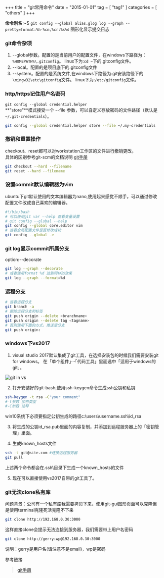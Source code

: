 +++
title = "git常用命令"
date = "2015-01-01"
tag = [ "tag1" ]
categories = [ "others" ]
+++

**命令别名**:~$ `git config --global alias.glog log --graph --pretty=format:%h-%cn,%cr:%s%d`
图形化显示提交日志
<!--more-->
### git命令杂项

1. -\-global参数。配置的是当前用户的配置文件，在windows下路径为：`%HOMEPATH%\.gitconfig`。
linux下为:`cd ~`下的.gitconfig文件。
2. -\-local。配置的是项目底下的.gitconfig文件
3. -\-system。配置的是系统文件,在windows下路径为:git安装路径下的`\mingw32\etc\gitconfig`文件。
linux下为:`/etc/gitconfig`文件。

### http/https记住用户名密码

`git config --global credential.helper`  
**"store"**模式接受一个 -\-file <path> 参数，可以自定义存放密码的文件路径（默认是`~/.git-credentials`）。

```sh
git config --global credential.helper store --file ~/.my-credentials
```

### 撤销和重置操作

checkout、reset都可以对workstation工作区的文件进行撤销更改。  
具体的区别参考git-scm的文档说明
[git手册](https://git-scm.com/book/zh/v2/Git-%E5%B7%A5%E5%85%B7-%E9%87%8D%E7%BD%AE%E6%8F%AD%E5%AF%86 '点我访问')

```sh
git checkout --hard --filename
git reset --hard --filename
```

### 设置commit默认编辑器为vim

ubuntu下git默认使用的文本编辑器为nano,使用起来感觉不顺手，可以通过修改配置文件改成自己喜欢的编辑器。

```sh
#!/bin/bash
# 可以使用git var --help 查看变量设置
# git config --global --help 
git config --global core.editor vim
# 查看全局配置文件是否修改成功
git config --global -e
```

### git log显示commit所属分支

option:--decorate

```sh
git log --graph --decorate
# 或者使用format %d 达到同样的效果
git log --graph --format=%d
```
### 远程分支

```sh
# 查看远程分支
git branch -a
# 删除远程分支和标签
git push origin --delete <branchname>
git push origin --delete tag <tagname>
# 否则使用下面的方式，推送空分支
git push origin:
```
### windows下vs2017

1. visual studio 2017默认集成了git工具，在选择安装包的时候我们需要安装git for windows。
在「单个组件」···「代码工具」里面选中「适用于windows的git」。

![git in vs](/blog/pictures/QQ20170627205054.png "请开启")

2. 打开安装好的git-bash,使用ssh-keygen命令生成ssh公钥和私钥

```sh
ssh-keygen -t rsa -C"your comment"
#-t参数 加密类型
#-C参数 注释
```
win10系统下必须要指定公钥生成的路径c:\users\username\.ssh\id_rsa

3. 将生成的公钥id_rsa.pub里面的内容复制，并添加到远程服务器上的「密钥管理」里面。

4. 生成known_hosts文件

```sh
ssh -t git@site.com #连接远程服务器
git pull
```
上述两个命令都会在.ssh\目录下生成一个known_hosts的文件

5. 现在可以直接使用vs2017自带的git工具了。

### git无法clone私有库

问题背景：公司有一个私有库我需要拷贝下来，使用git-gui图形页面可以克隆但是使用terminal克隆死活克隆不下来

```sh
git clone http://192.168.0.30:3000
```

这样直接clone会提示无法连接到服务器，我们需要带上用户名密码

```sh
git clone http://gerry:wp@192.168.0.30:3000
```

说明：gerry是用户名(请注意不是email)，wp是密码

参考链接

> [git手册](https://git-scm.com/book/zh/v2/Git-%E5%B7%A5%E5%85%B7-%E5%87%AD%E8%AF%81%E5%AD%98%E5%82%A8)


